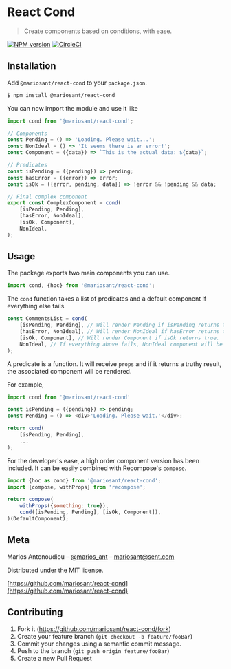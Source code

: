 # React Cond

> Create components based on conditions, with ease.

[![NPM version](https://img.shields.io/npm/v/@mariosant/react-cond.svg)](https://www.npmjs.com/package/@mariosant/react-cond)
[![CircleCI](https://circleci.com/gh/mariosant/react-cond/tree/master.svg?style=svg)](https://circleci.com/gh/mariosant/react-cond/tree/master)

## Installation

Add `@mariosant/react-cond` to your `package.json`.

```bash
$ npm install @mariosant/react-cond
```

You can now import the module and use it like

```javascript
import cond from '@mariosant/react-cond';

// Components
const Pending = () => 'Loading. Please wait...';
const NonIdeal = () => 'It seems there is an error!';
const Component = ({data}) => `This is the actual data: ${data}`;

// Predicates
const isPending = ({pending}) => pending;
const hasError = ({error}) => error;
const isOk = ({error, pending, data}) => !error && !pending && data;

// Final complex component
export const ComplexComponent = cond(
	[isPending, Pending],
	[hasError, NonIdeal],
	[isOk, Component],
	NonIdeal,
);
```

## Usage

The package exports two main components you can use.

```javascript
import cond, {hoc} from '@mariosant/react-cond';
```

The `cond` function takes a list of predicates and a default component if everything else fails.

```javascript
const CommentsList = cond(
	[isPending, Pending], // Will render Pending if isPending returns true.
	[hasError, NonIdeal], // Will render NonIdeal if hasError returns true.
	[isOk, Component], // Will render Component if isOk returns true.
	NonIdeal, // If everything above fails, NonIdeal component will be rendered instead.
);
```

A predicate is a function. It will receive `props` and if it returns a truthy result, the associated component will be rendered.

For example,

```javascript
import cond from '@mariosant/react-cond'

const isPending = ({pending}) => pending;
const Pending = () => <div>'Loading. Please wait.'</div>;

return cond(
	[isPending, Pending],
	...
);
```

For the developer's ease, a high order component version has been included. It can be easily combined with Recompose's `compose`.

```javascript
import {hoc as cond} from '@mariosant/react-cond';
import {compose, withProps} from 'recompose';

return compose(
	withProps({something: true}),
	cond([isPending, Pending], [isOk, Component]),
)(DefaultComponent);
```

## Meta

Marios Antonoudiou – [@marios_ant](https://twitter.com/marios_ant) – mariosant@sent.com

Distributed under the MIT license.

[https://github.com/mariosant/react-cond](https://github.com/mariosant/react-cond)

## Contributing

1. Fork it (<https://github.com/mariosant/react-cond/fork>)
2. Create your feature branch (`git checkout -b feature/fooBar`)
3. Commit your changes using a semantic commit message.
4. Push to the branch (`git push origin feature/fooBar`)
5. Create a new Pull Request
